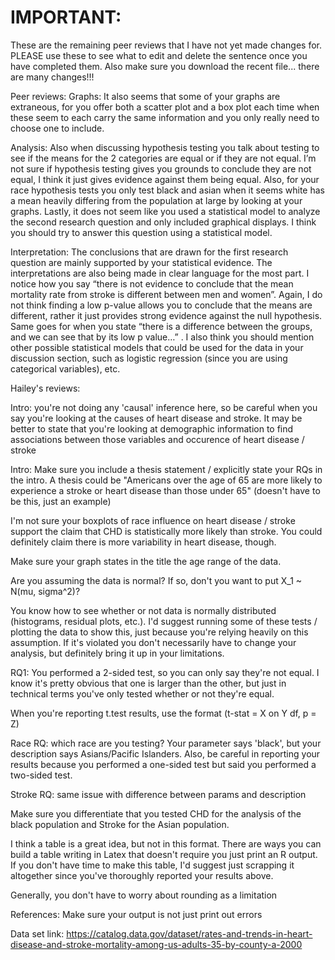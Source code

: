 # IMPORTANT:

These are the remaining peer reviews that I have not yet made changes for. PLEASE use these to see what to edit and delete the sentence once you have completed them. Also make sure you download the recent file... there are many changes!!!


Peer reviews:
Graphs: 
It also seems that some of your graphs are extraneous, for you offer both a scatter plot and a box plot each time when these seem to each carry the same information and you only really need to choose one to include.

Analysis: 
Also when discussing hypothesis testing you talk about testing to see if the means for the 2 categories are equal or if they are not equal. I’m not sure if hypothesis testing gives you grounds to conclude they are not equal, I think it just gives evidence against them being equal. Also, for your race hypothesis tests you only test black and asian when it seems white has a mean heavily differing from the population at large by looking at your graphs. Lastly, it does not seem like you used a statistical model to analyze the second research question and only included graphical displays. I think you should try to answer this question using a statistical model. 

Interpretation: 
The conclusions that are drawn for the first research question are mainly supported by your statistical evidence. The interpretations are also being made in clear language for the most part. I notice how you say “there is not evidence to conclude that the mean mortality rate from stroke is different between men and women”. Again, I do not think finding a low p-value allows you to conclude that the means are different, rather it just provides strong evidence against the null hypothesis. Same goes for when you state “there is a difference between the groups, and we can see that by its low p value…” . I also think you should mention other possible statistical models that could be used for the data in your discussion section, such as logistic regression (since you are using categorical variables), etc.

Hailey's reviews:

Intro: you're not doing any 'causal' inference here, so be careful when you say you're looking at the causes of heart disease and stroke. It may be better to state that you're looking at demographic information to find associations between those variables and occurence of heart disease / stroke

Intro: Make sure you include a thesis statement / explicitly state your RQs in the intro. A thesis could be "Americans over the age of 65 are more likely to experience a stroke or heart disease than those under 65" (doesn't have to be this, just an example)

I'm not sure your boxplots of race influence on heart disease / stroke support the claim that CHD is statistically more likely than stroke. You could definitely claim there is more variability in heart disease, though.

Make sure your graph states in the title the age range of the data.

Are you assuming the data is normal? If so, don't you want to put X_1 ~ N(mu, sigma^2)?

You know how to see whether or not data is normally distributed (histograms, residual plots, etc.). I'd suggest running some of these tests / plotting the data to show this, just because you're relying heavily on this assumption. If it's violated you don't necessarily have to change your analysis, but definitely bring it up in your limitations.

RQ1: You performed a 2-sided test, so you can only say they're not equal. I know it's pretty obvious that one is larger than the other, but just in technical terms you've only tested whether or not they're equal.

When you're reporting t.test results, use the format (t-stat = X on Y df, p = Z)

Race RQ: which race are you testing? Your parameter says 'black', but your description says Asians/Pacific Islanders. Also, be careful in reporting your results because you performed a one-sided test but said you performed a two-sided test.

Stroke RQ: same issue with difference between params and description

Make sure you differentiate that you tested CHD for the analysis of the black population and Stroke for the Asian population.

I think a table is a great idea, but not in this format. There are ways you can build a table writing in Latex that doesn't require you just print an R output. If you don't have time to make this table, I'd suggest just scrapping it altogether since you've thoroughly reported your results above.

Generally, you don't have to worry about rounding as a limitation

References: Make sure your output is not just print out errors



Data set link: https://catalog.data.gov/dataset/rates-and-trends-in-heart-disease-and-stroke-mortality-among-us-adults-35-by-county-a-2000
